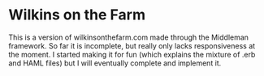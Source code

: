 # Wilkins on the Farm
This is a version of wilkinsonthefarm.com made through the Middleman framework. So far it is incomplete, but really only 
lacks responsiveness at the moment. I started making it for fun (which explains the mixture of .erb and HAML files) but I will eventually complete and implement it.
